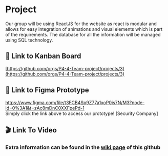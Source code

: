 # Project
Our group will be using ReactJS for the website as react is modular and allows for easy integration of animations and visual elements which is part of the requirements. The database for all the information will be managed using SQL technology. 


## 🔗 Link to Kanban Board
[https://github.com/orgs/P4-4-Team-project/projects/3](https://github.com/orgs/P4-4-Team-project/projects/3)


## 🚀 Link to Figma Prototype
https://www.figma.com/file/t3FCB4Sp9Z77a1xoP0is7N/M3?node-id=0%3A1&t=zAc8mDnC0XXFpePd-1   <br/>
Simply click the link above to access our prototype! [Security Company]

## 🎬 Link To Video 


### Extra information can be found in the [wiki page](https://github.com/P4-4-Team-project/team4WMS/wiki) of this github
